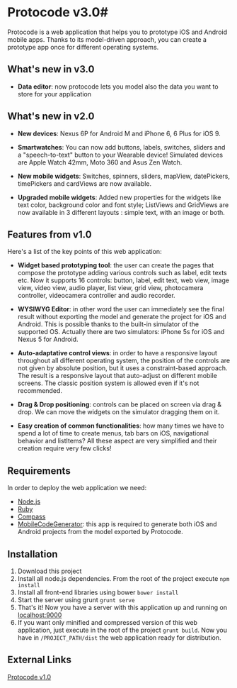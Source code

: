 # Protocode v3.0#

Protocode is a web application that helps you to prototype iOS and Android mobile apps. Thanks to its model-driven approach, you can create a prototype app once for different operating systems.
## What's new in v3.0 ##

* __Data editor__: now protocode lets you model also the data you want to store for your application

## What's new in v2.0 ##

* __New devices__: Nexus 6P for Android M and iPhone 6, 6 Plus for iOS 9.

* __Smartwatches__: You can now add buttons, labels, switches, sliders and a "speech-to-text" button to your Wearable device! Simulated devices are Apple Watch 42mm, Moto 360 and Asus Zen Watch.

* __New mobile widgets__: Switches, spinners, sliders, mapView, datePickers, timePickers and cardViews are now available.

* __Upgraded mobile widgets__: Added new properties for the widgets like text color, background color and font style; ListViews and GridViews are now available in 3 different layouts : simple text, with an image or both.

## Features from v1.0 ##
Here's a list of the key points of this web application:

* __Widget based prototyping tool__: the user can create the pages that compose the prototype adding various controls such as label, edit texts etc. Now it supports 16 controls: button, label, edit text, web view, image view, video view, audio player, list view, grid view, photocamera controller, videocamera controller and audio recorder.

* __WYSIWYG Editor__: in other word the user can immediately see the final result without exporting the model and generate the project for iOS and Android. This is possible thanks to the built-in simulator of the supported OS. Actually there are two simulators: iPhone 5s for iOS and Nexus 5 for Android.

* __Auto-adaptative control views__: in order to have a responsive layout throughout all different operating system, the position of the controls are not given by absolute position, but it uses a constraint-based approach. The result is a responsive layout that auto-adjust on different mobile screens. The classic position system is allowed even if it's not recommended.

* __Drag & Drop positioning__: controls can be placed on screen via drag & drop. We can move the widgets on the simulator dragging them on it.

* __Easy creation of common functionalities__: how many times we have to spend a lot of time to create menus, tab bars on iOS, navigational behavior and listItems? All these aspect are very simplified and their creation require very few clicks!

## Requirements ##

In order to deploy the web application we need:

* [Node.js](http://nodejs.org/)
* [Ruby](https://www.ruby-lang.org/)
* [Compass](http://compass-style.org/)
* [MobileCodeGenerator](https://github.com/aldopolimi/mobilecodegenerator): this app is required to generate both iOS and Android projects from the model exported by Protocode.

## Installation ##

1. Download this project
2. Install all node.js dependencies. From the root of the project execute `npm install`
3. Install all front-end libraries using bower `bower install`
4. Start the server using grunt `grunt serve`
5. That's it! Now you have a server with this application up and running on [localhost:9000](http://localhost:9000)
6. If you want only minified and compressed version of this web application, just execute in the root of the project `grunt build`. Now you have in `/PROJECT_PATH/dist` the web application ready for distribution.

## External Links ##

[Protocode v1.0](https://github.com/deib-polimi/protocode/)
